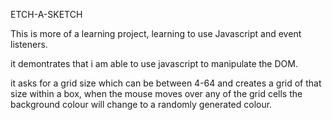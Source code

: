 ETCH-A-SKETCH

This is more of a learning project, learning to use Javascript and event listeners.

it demontrates that i am able to use javascript to manipulate the DOM.

it asks for a grid size which can be between 4-64 and creates a grid of that size within a box, when the mouse moves over any of the grid cells the background colour will change to a randomly generated colour.
